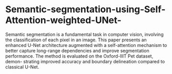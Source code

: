 # Semantic-segmentation-using-Self-Attention-weighted-UNet-

Semantic segmentation is a fundamental task in
computer vision, involving the classification of each pixel in
an image. This paper presents an enhanced U-Net architecture
augmented with a self-attention mechanism to better capture
long-range dependencies and improve segmentation performance.
The method is evaluated on the Oxford-IIIT Pet dataset, demon-
strating improved accuracy and boundary delineation compared
to classical U-Net.
